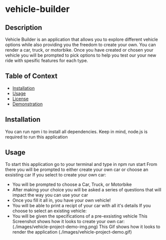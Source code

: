 # vehicle-builder
## Description
Vehicle Builder is an application that allows you to explore different vehicle options while also providing you the freedom to create your own. You can render a car, truck, or motorbike. Once you have created or chosen your vehicle you will be prompted to pick options to help you test our your new ride with spesific features for each type. 
## Table of Context
  - [Installation](#installation)
  - [Usage](#usage)
  - [License](#license)
  - [Demonstration](#demonstration)
## Installation
You can run npm i to install all dependencies. Keep in mind, node.js is required to run this application
## Usage 
To start this application go to your terminal and type in npm run start
From there you will be prompted to either create your own car or choose an exsisting car 
If you select to create your own car: 
- You will be prompted to choose a Car, Truck, or Motorbike
- After making your choice you will be asked a series of questions that will impact the way you can use your car
- Once you fill it all in, you have your own vehicle!
- You will be able to print a recipt of your car with all it's details
If you choose to select an existing vehicle:
- You will be given the specifications of a pre-exsisting vehicle 
This Screenshot shows how it looks to create your own car:
(./images/vehicle-project-demo-img.png)
This Gif shows how it looks to render the application
(./images/vehicle-project-demo.gif)


